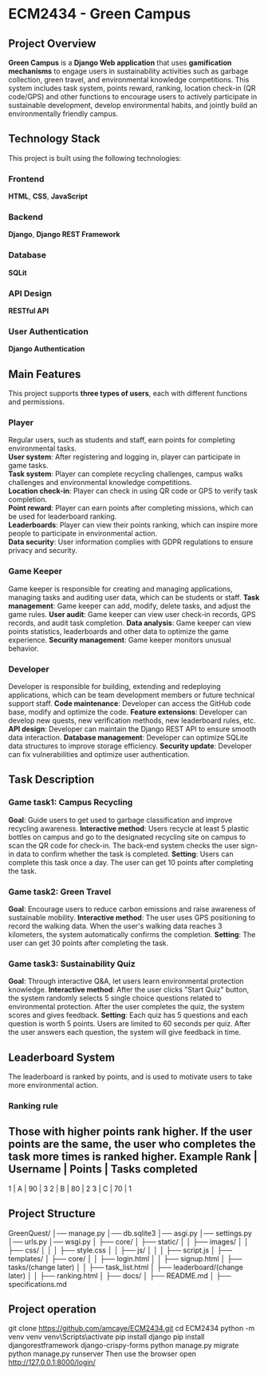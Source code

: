 # ECM2434 - Green Campus
## Project Overview
**Green Campus** is a **Django Web application** that uses **gamification mechanisms** to engage users in sustainability activities such as garbage collection, green travel, and environmental knowledge competitions. This system includes task system, points reward, ranking, location check-in (QR code/GPS) and other functions to encourage users to actively participate in sustainable development, develop environmental habits, and jointly build an environmentally friendly campus.

## Technology Stack
This project is built using the following technologies:
### Frontend
 **HTML**, **CSS**, **JavaScript**
### Backend
 **Django**, **Django REST Framework**
### Database
 **SQLit**
### API Design
 **RESTful API**
### User Authentication
 **Django Authentication**

## Main Features
This project supports **three types of users**, each with different functions and permissions.
### Player
Regular users, such as students and staff, earn points for completing environmental tasks.  
 **User system**: After registering and logging in, player can participate in game tasks.  
 **Task system**: Player can complete recycling challenges, campus walks challenges and environmental knowledge competitions.  
 **Location check-in**: Player can check in using QR code or GPS to verify task completion.  
 **Point reward**: Player can earn points after completing missions, which can be used for leaderboard ranking.  
 **Leaderboards**: Player can view their points ranking, which can inspire more people to participate in environmental action.  
 **Data security**: User information complies with GDPR regulations to ensure privacy and security.
### Game Keeper
Game keeper is responsible for creating and managing applications, managing tasks and auditing user data, which can be students or staff.
 **Task management**: Game keeper can add, modify, delete tasks, and adjust the game rules.
 **User audit**: Game keeper can view user check-in records, GPS records, and audit task completion.
 **Data analysis**: Game keeper can view points statistics, leaderboards and other data to optimize the game experience.
 **Security management**: Game keeper monitors unusual behavior.
### Developer
Developer is responsible for building, extending and redeploying applications, which can be team development members or future technical support staff.
 **Code maintenance**: Developer can access the GitHub code base, modify and optimize the code.
 **Feature extensions**: Developer can develop new quests, new verification methods, new leaderboard rules, etc.
 **API design**: Developer can maintain the Django REST API to ensure smooth data interaction.
 **Database management**: Developer can optimize SQLite data structures to improve storage efficiency.
 **Security update**: Developer can fix vulnerabilities and optimize user authentication.

## Task Description
### Game task1: Campus Recycling
 **Goal**: Guide users to get used to garbage classification and improve recycling awareness.
 **Interactive method**: Users recycle at least 5 plastic bottles on campus and go to the designated recycling site on campus to scan the QR code for check-in. The back-end system checks the user sign-in data to confirm whether the task is completed.
 **Setting**: Users can complete this task once a day. The user can get 10 points after completing the task.
### Game task2: Green Travel
 **Goal**: Encourage users to reduce carbon emissions and raise awareness of sustainable mobility.
 **Interactive method**: The user uses GPS positioning to record the walking data. When the user's walking data reaches 3 kilometers, the system automatically confirms the completion.
 **Setting**: The user can get 30 points after completing the task.
### Game task3: Sustainability Quiz
 **Goal**: Through interactive Q&A, let users learn environmental protection knowledge.
 **Interactive method**: After the user clicks "Start Quiz" button, the system randomly selects 5 single choice questions related to environmental protection. After the user completes the quiz, the system scores and gives feedback.
 **Setting**: Each quiz has 5 questions and each question is worth 5 points. Users are limited to 60 seconds per quiz. After the user answers each question, the system will give feedback in time.

## Leaderboard System
The leaderboard is ranked by points, and is used to motivate users to take more environmental action.
### Ranking rule
 Those with higher points rank higher. If the user points are the same, the user who completes the task more times is ranked higher.
 **Example**
  Rank | Username | Points | Tasks completed
  ------------------------------------------
   1   |    A     | 90     |  3
   2   |    B     | 80     |  2
   3   |    C     | 70     |  1

## Project Structure
GreenQuest/
│── manage.py
│── db.sqlite3
│── asgi.py
│── settings.py
│── urls.py
│── wsgi.py
│
├── core/
│   ├── static/
│   │   ├── images/
│   │   ├── css/
│   │   │   ├── style.css
│   │   ├── js/
│   │   │   ├── script.js
│
├── templates/
│   ├── core/
│   │   ├── login.html
│   │   ├── signup.html
│   ├── tasks/(change later)
│   │   ├── task_list.html
│   ├── leaderboard/(change later)
│   │   ├── ranking.html
│
├── docs/
│   ├── README.md
│   ├── specifications.md

## Project operation
git clone https://github.com/amcaye/ECM2434.git
cd ECM2434
python -m venv venv
venv\Scripts\activate
pip install django
pip install djangorestframework django-crispy-forms
python manage.py migrate
python manage.py runserver
Then use the browser open http://127.0.0.1:8000/login/
